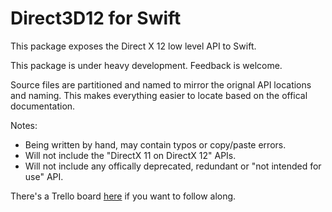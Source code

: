 # Direct3D12 for Swift

This package exposes the Direct X 12 low level API to Swift.

This package is under heavy development. Feedback is welcome.

Source files are partitioned and named to mirror the orignal API locations and naming. 
This makes everything easier to locate based on the offical documentation.

Notes:
* Being written by hand, may contain typos or copy/paste errors.
* Will not include the "DirectX 11 on DirectX 12" APIs.
* Will not include any offically deprecated, redundant or "not intended for use" API.

There's a Trello board [here](https://trello.com/b/tQoyHBVv/swift-direct3d-12) if you want to follow along.
